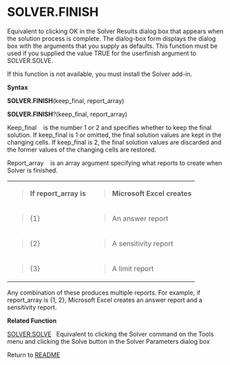 # SOLVER.FINISH

Equivalent to clicking OK in the Solver Results dialog box that appears
when the solution process is complete. The dialog-box form displays the
dialog box with the arguments that you supply as defaults. This function
must be used if you supplied the value TRUE for the userfinish argument
to SOLVER.SOLVE.

If this function is not available, you must install the Solver add-in.

**Syntax**

**SOLVER.FINISH**(keep\_final, report\_array)

**SOLVER.FINISH**?(keep\_final, report\_array)

Keep\_final&nbsp;&nbsp;&nbsp;&nbsp;is the number 1 or 2 and specifies
whether to keep the final solution. If keep\_final is 1 or omitted, the
final solution values are kept in the changing cells. If keep\_final is
2, the final solution values are discarded and the former values of the
changing cells are restored.

Report\_array&nbsp;&nbsp;&nbsp;&nbsp;is an array argument specifying
what reports to create when Solver is finished.

<table>
<tbody>
<tr class="odd">
<td><blockquote>
<p><strong>If report_array is</strong></p>
</blockquote></td>
<td><blockquote>
<p><strong>Microsoft Excel creates</strong></p>
</blockquote></td>
</tr>
<tr class="even">
<td><blockquote>
<p>{1}</p>
</blockquote></td>
<td><blockquote>
<p>An answer report</p>
</blockquote></td>
</tr>
<tr class="odd">
<td><blockquote>
<p>{2}</p>
</blockquote></td>
<td><blockquote>
<p>A sensitivity report</p>
</blockquote></td>
</tr>
<tr class="even">
<td><blockquote>
<p>{3}</p>
</blockquote></td>
<td><blockquote>
<p>A limit report</p>
</blockquote></td>
</tr>
</tbody>
</table>

Any combination of these produces multiple reports. For example, if
report\_array is {1, 2}, Microsoft Excel creates an answer report and a
sensitivity report.

**Related Function**

[SOLVER.SOLVE](SOLVER.SOLVE.md)&nbsp;&nbsp;&nbsp;Equivalent to clicking the Solver command
on the Tools menu and clicking the Solve button in the Solver Parameters
dialog box



Return to [README](README.md)


